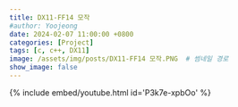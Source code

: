 ```yaml
---
title: DX11-FF14 모작
#author: Yoojeong
date: 2024-02-07 11:00:00 +0800
categories: [Project]
tags: [c, c++, DX11]
image: /assets/img/posts/DX11-FF14 모작.PNG  # 썸네일 경로
show_image: false
---
```


{% include embed/youtube.html id='P3k7e-xpbOo' %}


